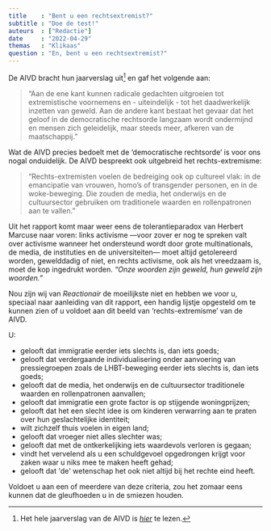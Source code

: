 ```yaml
---
title    : "Bent u een rechtsextremist?"
subtitle : "Doe de test!"
auteurs  : ["Redactie"]
date     : "2022-04-29"
themas   : "Klikaas"
question : "En, bent u een rechtsextremist?"
---
```



De AIVD bracht hun jaarverslag uit[^1] en gaf het volgende aan:

>“Aan de ene kant kunnen radicale gedachten uitgroeien tot extremistische voornemens en - uiteindelijk - tot het daadwerkelijk inzetten van geweld. Aan de andere kant bestaat het gevaar dat het geloof in de democratische rechtsorde langzaam wordt ondermijnd en mensen zich geleidelijk, maar steeds meer, afkeren van de maatschappij.”

Wat de AIVD precies bedoelt met de ‘democratische rechtsorde’ is voor ons nogal onduidelijk. De AIVD bespreekt ook uitgebreid het rechts-extremisme:

>“Rechts-extremisten voelen de bedreiging ook op cultureel vlak: in de emancipatie van vrouwen, homo’s of transgender personen, en in de woke-beweging. Die zouden de media, het onderwijs en de cultuursector gebruiken om traditionele waarden en rollenpatronen aan te vallen.”

Uit het rapport komt maar weer eens de tolerantieparadox van Herbert Marcuse naar voren: links activisme —voor zover er nog te spreken valt over activisme wanneer het ondersteund wordt door grote multinationals, de media, de instituties en de universiteiten— moet altijd getolereerd worden, gewelddadig of niet, en rechts activisme, ook als het vreedzaam is, moet de kop ingedrukt worden. _“Onze woorden zijn geweld, hun geweld zijn woorden.”_

Nou zijn wij van _Reactionair_ de moeilijkste niet en hebben we voor u, speciaal naar aanleiding van dit rapport, een handig lijstje opgesteld om te kunnen zien of u voldoet aan dit beeld van ‘rechts-extremisme’ van de AIVD.

U:

- gelooft dat immigratie eerder iets slechts is, dan iets goeds;
- gelooft dat verdergaande individualisering onder aanvoering van pressiegroepen zoals de LHBT-beweging eerder iets slechts is, dan iets goeds;
- gelooft dat de media, het onderwijs en de cultuursector traditionele waarden en rollenpatronen aanvallen;
- gelooft dat immigratie een grote factor is op stijgende woningprijzen;
- gelooft dat het een slecht idee is om kinderen verwarring aan te praten over hun geslachtelijke identiteit; 
- wilt zichzelf thuis voelen in eigen land;
- gelooft dat vroeger niet alles slechter was;
- gelooft dat met de ontkerkelijking iets  waardevols verloren is gegaan;
- vindt het vervelend als u een schuldgevoel opgedrongen krijgt voor zaken waar u niks mee te maken heeft gehad;
- gelooft dat 'de' wetenschap het ook niet altijd bij het rechte eind heeft.


Voldoet u aan een of meerdere van deze criteria, zou het zomaar eens kunnen dat de gleufhoeden u in de smiezen houden.

[^1]: Het hele jaarverslag van de AIVD is _[hier](https://www.aivd.nl/binaries/aivd_nl/documenten/jaarverslagen/2022/04/28/aivd-jaarverslag-2021/AIVD-jaarverslag+2021.pdf)_ te lezen.
